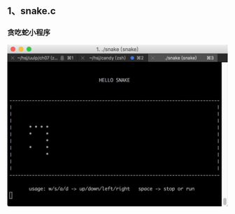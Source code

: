 ## 1、snake.c
### 贪吃蛇小程序

 ![image](https://github.com/hanshijiex/candy/blob/master/images/WechatIMG223.jpeg)
